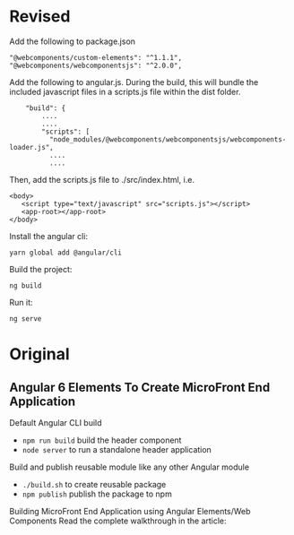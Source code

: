 # Revised

Add the following to package.json

    "@webcomponents/custom-elements": "^1.1.1",
    "@webcomponents/webcomponentsjs": "^2.0.0",

Add the following to angular.js.  During the build, this will bundle the included javascript files in a scripts.js file within the dist folder.

        "build": {
            ....
            ....
            "scripts": [
              "node_modules/@webcomponents/webcomponentsjs/webcomponents-loader.js",
              ....
              ....

Then, add the scripts.js file to ./src/index.html, i.e. 

	<body>
	   <script type="text/javascript" src="scripts.js"></script>
	   <app-root></app-root>
	</body>

Install the angular cli:
              
	yarn global add @angular/cli

Build the project:

	ng build

Run it:

	ng serve

# Original 

## Angular 6 Elements To Create MicroFront End Application

Default Angular CLI build

* `npm run build` build the header component
* `node server` to run a standalone header application

Build and publish reusable module like any other Angular module

* `./build.sh` to create reusable package
* `npm publish` publish the package to npm

Building MicroFront End Application using Angular Elements/Web Components
Read the complete walkthrough in the article: 
